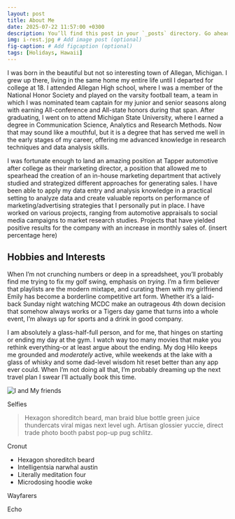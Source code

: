```yaml
---
layout: post
title: About Me
date: 2025-07-22 11:57:00 +0300
description: You’ll find this post in your `_posts` directory. Go ahead and edit it and re-build the site to see your changes. # Add post description (optional)
img: i-rest.jpg # Add image post (optional)
fig-caption: # Add figcaption (optional)
tags: [Holidays, Hawaii]
---
```

I was born in the beautiful but not so interesting town of Allegan, Michigan. I grew up there, living in the same home my entire life until I departed for college at 18. I attended Allegan High school, where I was a member of the National Honor Society and played on the varsity football team, a team in which I was nominated team captain for my junior and senior seasons along with earning All-conference and All-state honors during that span. After graduating, I went on to attend Michigan State University, where I earned a degree in Communication Science, Analytics and Research Methods. Now that may sound like a mouthful, but it is a degree that has served me well in the early stages of my career, offering me advanced knowledge in research techniques and data analysis skills. 

I was fortunate enough to land an amazing position at Tapper automotive after college as their marketing director, a position that allowed me to spearhead the creation of an in-house marketing department that actively studied and strategized different approaches for generating sales. I have been able to apply my data entry and analysis knowledge in a practical setting to analyze data and create valuable reports on performance of marketing/advertising strategies that I personally put in place. I have worked on various projects, ranging from automotive appraisals to social media campaigns to market research studies. Projects that have yielded positive results for the company with an increase in monthly sales of. (insert percentage here)

## Hobbies and Interests 
When I’m not crunching numbers or deep in a spreadsheet, you’ll probably find me trying to fix my golf swing, emphasis on *trying*. I’m a firm believer that playlists are the modern mixtape, and curating them with my girlfriend Emily has become a borderline competitive art form. Whether it’s a laid-back Sunday night watching MCDC make an outrageous 4th down decision that somehow always works or a Tigers day game that turns into a whole event, I’m always up for sports and a drink in good company.

 I am absolutely a glass-half-full person, and for me, that hinges on starting or ending my day at the gym. I watch way too many movies that make you rethink everything-or at least argue about the ending. My dog Hilo keeps me grounded and *moderately* active, while weekends at the lake with a glass of whisky and some dad-level wisdom hit reset better than any app ever could. When I’m not doing all that, I’m probably dreaming up the next travel plan I swear I’ll actually book this time.

![I and My friends]({{site.baseurl}}/assets/img/greece.jpg)

Selfies 

>Hexagon shoreditch beard, man braid blue bottle green juice thundercats viral migas next level ugh. Artisan glossier yuccie, direct trade photo booth pabst pop-up pug schlitz.

Cronut 

* Hexagon shoreditch beard
* Intelligentsia narwhal austin
* Literally meditation four
* Microdosing hoodie woke

Wayfarers 

Echo 